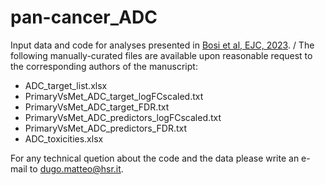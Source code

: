 # pan-cancer_ADC
Input data and code for analyses presented in [Bosi et al, EJC, 2023](https://www.sciencedirect.com/science/article/pii/S0959804923006810?via%3Dihub).
/
The following manually-curated files are available upon reasonable request to the corresponding authors of the manuscript:

  * ADC_target_list.xlsx
  * PrimaryVsMet_ADC_target_logFCscaled.txt
  * PrimaryVsMet_ADC_target_FDR.txt
  * PrimaryVsMet_ADC_predictors_logFCscaled.txt
  * PrimaryVsMet_ADC_predictors_FDR.txt
  * ADC_toxicities.xlsx

For any technical quetion about the code and the data please write an e-mail to dugo.matteo@hsr.it.
